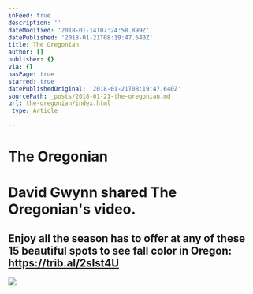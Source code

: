 ```yaml
---
inFeed: true
description: ''
dateModified: '2018-01-14T07:24:58.899Z'
datePublished: '2018-01-21T08:19:47.640Z'
title: The Oregonian
author: []
publisher: {}
via: {}
hasPage: true
starred: true
datePublishedOriginal: '2018-01-21T08:19:47.640Z'
sourcePath: _posts/2018-01-21-the-oregonian.md
url: the-oregonian/index.html
_type: Article

---
```

# The Oregonian

# David Gwynn shared The Oregonian's video.

## Enjoy all the season has to offer at any of these 15 beautiful spots to see fall color in Oregon: https://trib.al/2sIst4U

<article style=""><img src="https://scontent.xx.fbcdn.net/v/t15.0-10/s720x720/22068396_10155174795741973_6675631534612938752_n.jpg?oh=c256d95c2b8d44e629446c9e508c2988&amp;oe=5AFBE1AD" /></article>